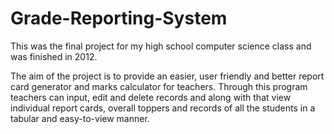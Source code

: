 # Grade-Reporting-System

This was the final project for my high school computer science class and was finished in 2012.

The aim of the project is to provide an easier, user friendly and better report card generator and marks calculator for teachers. Through this program teachers can input, edit and delete records and along with that view individual report cards, overall toppers and records of all the students in a tabular and easy-to-view manner.
